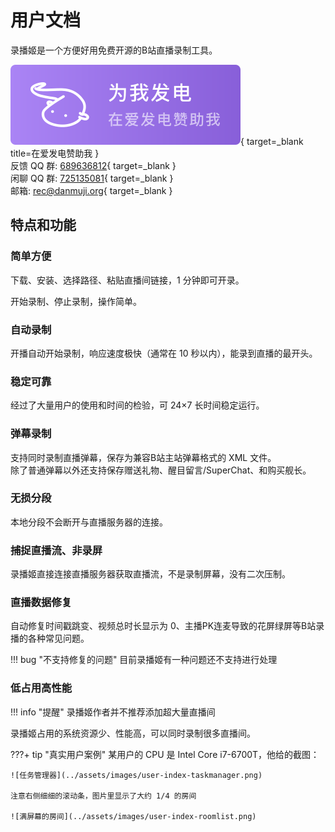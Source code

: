 # 用户文档

录播姬是一个方便好用免费开源的B站直播录制工具。

[![在爱发电赞助我](../assets/images/support-on-afdian.svg)](https://afdian.net/@genteure){ target=_blank title=在爱发电赞助我 }  
反馈 QQ 群: [689636812](https://jq.qq.com/?_wv=1027&k=5cXu8IHS){ target=_blank }  
闲聊 QQ 群: [725135081](https://jq.qq.com/?_wv=1027&k=BdBflTb5){ target=_blank }  
邮箱: [rec@danmuji.org](mailto:rec@danmuji.org){ target=_blank }

## 特点和功能

### 简单方便

下载、安装、选择路径、粘贴直播间链接，1 分钟即可开录。

开始录制、停止录制，操作简单。

### 自动录制

开播自动开始录制，响应速度极快（通常在 10 秒以内），能录到直播的最开头。

### 稳定可靠

经过了大量用户的使用和时间的检验，可 24×7 长时间稳定运行。

### 弹幕录制

支持同时录制直播弹幕，保存为兼容B站主站弹幕格式的 XML 文件。  
除了普通弹幕以外还支持保存赠送礼物、醒目留言/SuperChat、和购买舰长。

### 无损分段

本地分段不会断开与直播服务器的连接。

### 捕捉直播流、非录屏

录播姬直接连接直播服务器获取直播流，不是录制屏幕，没有二次压制。

### 直播数据修复

自动修复时间戳跳变、视频总时长显示为 0、主播PK连麦导致的花屏绿屏等B站录播的各种常见问题。

!!! bug "不支持修复的问题"
    目前录播姬有一种问题还不支持进行处理

### 低占用高性能

!!! info "提醒"
    录播姬作者并不推荐添加超大量直播间

录播姬占用的系统资源少、性能高，可以同时录制很多直播间。

???+ tip "真实用户案例"
    某用户的 CPU 是 Intel Core i7-6700T，他给的截图：

    ![任务管理器](../assets/images/user-index-taskmanager.png)

    注意右侧细细的滚动条，图片里显示了大约 1/4 的房间

    ![满屏幕的房间](../assets/images/user-index-roomlist.png)
